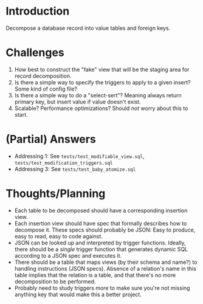 # Introduction

Decompose a database record into value tables and foreign keys.

# Challenges

1. How best to construct the "fake" view that will be the staging area for record decomposition.
2. Is there a simple way to specify the triggers to apply to a given insert? Some kind of config file?
3. Is there a simple way to do a "select-sert"? Meaning always return primary key, but insert value if value doesn't exist.
4. Scalable? Performance optimizations? Should *not* worry about this to start.

# (Partial) Answers

* Addressing 1: See `tests/test_modifiable_view.sql`, `tests/test_modification_triggers.sql`
* Addressing 3: See `tests/test_baby_atomize.sql`

# Thoughts/Planning

* Each table to be decomposed should have a corresponding insertion view.
* Each insertion view should have spec that formally describes how to decompose it.
  These specs should probably be JSON: Easy to produce, easy to read, easy to code against.
* JSON can be looked up and interpreted by trigger functions. Ideally, there should be a
  *single* trigger function that generates dynamic SQL according to a JSON spec and executes it.
* There should be a table that maps views (by their schema and name?) to handling instructions
  (JSON specs). Absence of a relation's name in this table implies that the relation is a
  table, and that there's no more decomposition to be performed.
* Probably need to study triggers more to make sure you're not missing anything key that
  would make this a better project.
